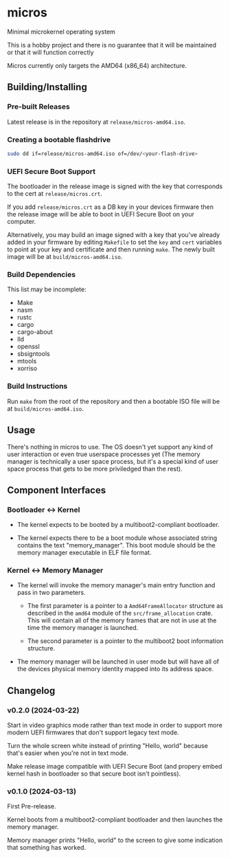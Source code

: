 # micros

Minimal microkernel operating system

This is a hobby project and there is no guarantee that it will be maintained or that it will function correctly

Micros currently only targets the AMD64 (x86\_64) architecture.

## Building/Installing

### Pre-built Releases

Latest release is in the repository at `release/micros-amd64.iso`.

### Creating a bootable flashdrive

```bash
sudo dd if=release/micros-amd64.iso of=/dev/<your-flash-drive>
```

### UEFI Secure Boot Support

The bootloader in the release image is signed with the key that corresponds to the cert at `release/micros.crt`.

If you add `release/micros.crt` as a DB key in your devices firmware then the release image will be able to boot in UEFI Secure Boot on your computer.

Alternatively, you may build an image signed with a key that you've already added in your firmware by editing `Makefile` to set the `key` and `cert` variables to point at your key and certificate and then running `make`.
The newly built image will be at `build/micros-amd64.iso`.

### Build Dependencies

This list may be incomplete:

* Make
* nasm
* rustc
* cargo
* cargo-about
* lld
* openssl
* sbsigntools
* mtools
* xorriso

### Build Instructions

Run `make` from the root of the repository and then a bootable ISO file will be at `build/micros-amd64.iso`.

## Usage

There's nothing in micros to use. The OS doesn't yet support any kind of user interaction or even true userspace processes yet (The memory manager is technically a user space process, but it's a special kind of user space process that gets to be more priviledged than the rest).

## Component Interfaces

### Bootloader <-> Kernel

* The kernel expects to be booted by a multiboot2-compliant bootloader.

* The kernel expects there to be a boot module whose associated string contains the text "memory\_manager".
  This boot module should be the memory manager executable in ELF file format.

### Kernel <-> Memory Manager

* The kernel will invoke the memory manager's main entry function and pass in two parameters.

	- The first parameter is a pointer to a `Amd64FrameAllocator` structure as described in the `amd64` module of the `src/frame_allocation` crate. This will contain all of the memory frames that are not in use at the time the memory manager is launched.

	- The second parameter is a pointer to the multiboot2 boot information structure.

* The memory manager will be launched in user mode but will have all of the devices physical memory identity mapped into its address space.

## Changelog

### v0.2.0 (2024-03-22)

Start in video graphics mode rather than text mode in order to support more modern UEFI firmwares that don't support legacy text mode.

Turn the whole screen white instead of printing "Hello, world" because that's easier when you're not in text mode.

Make release image compatible with UEFI Secure Boot (and propery embed kernel hash in bootloader so that secure boot isn't pointless).

### v0.1.0 (2024-03-13)

First Pre-release.

Kernel boots from a multiboot2-compliant bootloader and then launches the memory manager.

Memory manager prints "Hello, world" to the screen to give some indication that something has worked.

